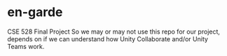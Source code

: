 # en-garde
CSE 528 Final Project
So we may or may not use this repo for our project, depends on if we can understand how Unity Collaborate and/or Unity Teams work.
